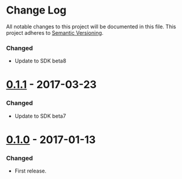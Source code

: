 # Change Log

All notable changes to this project will be documented in this file.
This project adheres to [Semantic Versioning](http://semver.org/).

### Changed

- Update to SDK beta8

# [0.1.1] - 2017-03-23

### Changed

- Update to SDK beta7

# [0.1.0] - 2017-01-13

### Changed

- First release.

[0.1.1]: https://github.com/resin-io-modules/resin-sdk-preconfigured/compare/v0.1.0...v0.1.1
[0.1.0]: https://github.com/resin-io-modules/resin-sdk-preconfigured/tree/v0.1.0
